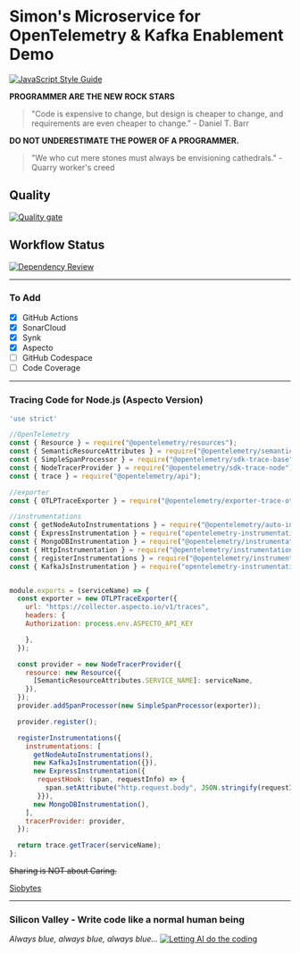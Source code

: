 # Simon's Microservice for OpenTelemetry & Kafka Enablement Demo

[![JavaScript Style Guide](https://cdn.rawgit.com/standard/standard/master/badge.svg)](https://github.com/standard/standard)

**PROGRAMMER ARE THE NEW ROCK STARS**

> "Code is expensive to change, but design is cheaper to change, and requirements are even cheaper to change." - Daniel T. Barr

**DO NOT UNDERESTIMATE THE POWER OF A PROGRAMMER.**

> "We who cut mere stones must always be envisioning cathedrals." - Quarry worker's creed

## Quality

[![Quality gate](https://sonarcloud.io/api/project_badges/quality_gate?project=zx8086_simon-microservice&token=1e1376b0795d947a463dd39062ed2bd3b5031ea2)](https://sonarcloud.io/summary/new_code?id=zx8086_simon-microservice)

## Workflow Status

[![Dependency Review](https://github.com/zx8086/simon-microservice/actions/workflows/dependency-review.yml/badge.svg)](https://github.com/zx8086/simon-microservice/actions/workflows/dependency-review.yml)

---
### To Add

- [X] GitHub Actions
- [X] SonarCloud
- [X] Synk
- [X] Aspecto
- [ ] GitHub Codespace
- [ ] Code Coverage

---
### Tracing Code for Node.js (Aspecto Version)

```js
'use strict'

//OpenTelemetry
const { Resource } = require("@opentelemetry/resources");
const { SemanticResourceAttributes } = require("@opentelemetry/semantic-conventions");
const { SimpleSpanProcessor } = require("@opentelemetry/sdk-trace-base");
const { NodeTracerProvider } = require("@opentelemetry/sdk-trace-node");
const { trace } = require("@opentelemetry/api");

//exporter
const { OTLPTraceExporter } = require("@opentelemetry/exporter-trace-otlp-http");

//instrumentations
const { getNodeAutoInstrumentations } = require("@opentelemetry/auto-instrumentations-node");
const { ExpressInstrumentation } = require("opentelemetry-instrumentation-express");
const { MongoDBInstrumentation } = require("@opentelemetry/instrumentation-mongodb");
const { HttpInstrumentation } = require("@opentelemetry/instrumentation-http");
const { registerInstrumentations } = require("@opentelemetry/instrumentation");
const { KafkaJsInstrumentation } = require("opentelemetry-instrumentation-kafkajs");


module.exports = (serviceName) => {
  const exporter = new OTLPTraceExporter({
    url: "https://collector.aspecto.io/v1/traces",
    headers: {
    Authorization: process.env.ASPECTO_API_KEY

    },
  });

  const provider = new NodeTracerProvider({
    resource: new Resource({
      [SemanticResourceAttributes.SERVICE_NAME]: serviceName,
    }),
  });
  provider.addSpanProcessor(new SimpleSpanProcessor(exporter));

  provider.register();

  registerInstrumentations({
    instrumentations: [
      getNodeAutoInstrumentations(),
      new KafkaJsInstrumentation({}),
      new ExpressInstrumentation({
       requestHook: (span, requestInfo) => {
         span.setAttribute("http.request.body", JSON.stringify(requestInfo.req.body));
       }}),
      new MongoDBInstrumentation(),
    ],
    tracerProvider: provider,
  });

  return trace.getTracer(serviceName);
};
```

~~Sharing is NOT about Caring.~~

[Siobytes](http://code.siobytes.com)

---
### Silicon Valley - Write code like a normal human being  
*Always blue, always blue, always blue...*
[![Letting AI do the coding](https://img1.hotstarext.com/image/upload/f_auto,t_web_hs_2_5x/sources/r1/cms/prod/old_images/CLIP/6914/1000186914/1000186914-h)](https://youtu.be/m0b_D2JgZgY)